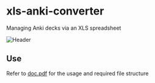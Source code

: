 # xls-anki-converter
Managing Anki decks via an XLS spreadsheet

![Header](https://github.com/jlnkls/xls-anki-converter/doc/xls-anki-converter-diagram.png)

## Use
Refer to [doc.pdf](https://github.com/jlnkls/xls-anki-converter/doc/xls-anki-converter-diagram.png) for the usage and required file structure